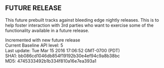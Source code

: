 ## FUTURE RELEASE
This future prebuilt tracks against bleeding edge nightly
releases. This is to help foster interaction with 3rd
parties who want to exercise some of the functionality
available in a future release.

Incremented with new future release <br />
Current Baseline API level: 5 <br />
Last update: Tue Mar 15 2016 17:06:52 GMT-0700 (PDT) <br />
SHA1: bb086cd1046db854f19192b30e4ef94c9a8b38bc <br />
MD5: 4745333492b1b334f810a16e7ea393a1 <br />
